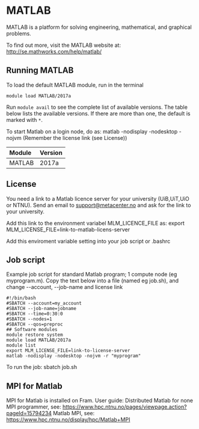 # MATLAB

MATLAB is a platform for solving engineering, mathematical, and graphical problems.

To find out more, visit the MATLAB website at: http://se.mathworks.com/help/matlab/

## Running MATLAB

To load the default MATLAB module, run in the terminal

    module load MATLAB/2017a

Run `module avail` to see the complete list of available versions. The table below lists the
available versions. If there are more than one, the default is marked with `*`.

To start Matlab on a login node, do as: matlab -nodisplay -nodesktop -nojvm
(Remember the license link (see License))

| Module     | Version     |
| :------------- | :------------- |
| MATLAB |2017a|

## License
You need a link to a Matlab licence server for your university (UiB,UiT,UiO or NTNU).
Send an email to support@metacenter.no and ask for the link to your university.

Add this link to the environment variabel MLM_LICENCE_FILE as:
export MLM_LICENSE_FILE=link-to-matlab-licens-server

Add this enviroment variable setting into your job script or .bashrc

## Job script
Example job script for standard Matlab program; 1 compute node (eg myprogram.m).
Copy the text below into a file (named eg job.sh), and change --account, --job-name and license link

```
#!/bin/bash
#SBATCH --account=my_account
#SBATCH --job-name=jobname
#SBATCH --time=0:30:0
#SBATCH --nodes=1
#SBATCH --qos=preproc
## Software modules
module restore system
module load MATLAB/2017a
module list
export MLM_LICENSE_FILE=link-to-license-server
matlab -nodisplay -nodesktop -nojvm -r "myprogram"

```
To run the job: sbatch job.sh

## MPI for Matlab
MPI for Matlab is installed on Fram. 
User guide:
Distributed Matlab for none MPI programmer, see: https://www.hpc.ntnu.no/pages/viewpage.action?pageId=15794234
Matlab MPI, see: https://www.hpc.ntnu.no/display/hpc/Matlab+MPI